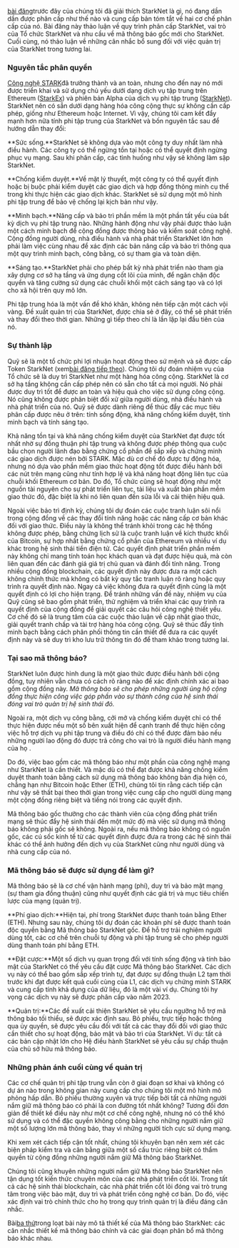 [bài đăng](https://medium.com/@starkware/part-1-starknet-sovereignty-a-decentralization-proposal-bca3e98a01ef)trước đây của chúng tôi đã giải thích StarkNet là gì, nó đang dần dần được phân cấp như thế nào và cung cấp bản tóm tắt về hai cơ chế phân cấp của nó. Bài đăng này thảo luận về quy trình phân cấp StarkNet, vai trò của Tổ chức StarkNet và nhu cầu về mã thông báo gốc mới cho StarkNet. Cuối cùng, nó thảo luận về những cân nhắc bổ sung đối với việc quản trị của StarkNet trong tương lai.

### Nguyên tắc phân quyền

[Công nghệ STARK](https://eprint.iacr.org/2018/046.pdf)đã trưởng thành và an toàn, nhưng cho đến nay nó mới được triển khai và sử dụng chủ yếu dưới dạng dịch vụ tập trung trên Ethereum ([StarkEx](https://starkware.co/starkex/)) và phiên bản Alpha của dịch vụ phi tập trung ([StarkNet](https://starkware.co/starknet/)). StarkNet nên có sẵn dưới dạng hàng hóa công cộng thực sự không cần cấp phép, giống như Ethereum hoặc Internet. Vì vậy, chúng tôi cam kết đẩy mạnh hơn nữa tính phi tập trung của StarkNet và bốn nguyên tắc sau để hướng dẫn thay đổi:

**Sức sống.**StarkNet sẽ không dựa vào một công ty duy nhất làm nhà điều hành. Các công ty có thể ngừng tồn tại hoặc có thể quyết định ngừng phục vụ mạng. Sau khi phân cấp, các tình huống như vậy sẽ không làm sập StarkNet.

**Chống kiểm duyệt.**Về mặt lý thuyết, một công ty có thể quyết định hoặc bị buộc phải kiểm duyệt các giao dịch và hợp đồng thông minh cụ thể trong khi thực hiện các giao dịch khác. StarkNet sẽ sử dụng một mô hình phi tập trung để bảo vệ chống lại kịch bản như vậy.

**Minh bạch.**Nâng cấp và bảo trì phần mềm là một phần tất yếu của bất kỳ dịch vụ phi tập trung nào. Những hành động như vậy phải được thảo luận một cách minh bạch để cộng đồng được thông báo và kiểm soát công nghệ. Cộng đồng người dùng, nhà điều hành và nhà phát triển StarkNet lớn hơn phải làm việc cùng nhau để xác định các bản nâng cấp và bảo trì thông qua một quy trình minh bạch, công bằng, có sự tham gia và toàn diện.

**Sáng tạo.**StarkNet phải cho phép bất kỳ nhà phát triển nào tham gia xây dựng cơ sở hạ tầng và ứng dụng cốt lõi của mình, để ngăn chặn độc quyền và tăng cường sử dụng các chuỗi khối một cách sáng tạo và có lợi cho xã hội trên quy mô lớn.

Phi tập trung hóa là một vấn đề khó khăn, không nên tiếp cận một cách vội vàng. Đề xuất quản trị của StarkNet, được chia sẻ ở đây, có thể sẽ phát triển và thay đổi theo thời gian. Những gì tiếp theo chỉ là lần lặp lại đầu tiên của nó.

### Sự thành lập

Quỹ sẽ là một tổ chức phi lợi nhuận hoạt động theo sứ mệnh và sẽ được cấp Token StarkNet (xem[bài đăng tiếp theo](https://medium.com/@starkware/part-3-starknet-token-design-5cc17af066c6)). Chúng tôi dự đoán nhiệm vụ của Tổ chức sẽ là duy trì StarkNet như một hàng hóa công cộng. StarkNet là cơ sở hạ tầng không cần cấp phép nên có sẵn cho tất cả mọi người. Nó phải được duy trì tốt để được an toàn và hiệu quả cho việc sử dụng công cộng. Nó cũng không được phân biệt đối xử giữa người dùng, nhà điều hành và nhà phát triển của nó. Quỹ sẽ được dành riêng để thúc đẩy các mục tiêu phân cấp được nêu ở trên: tính sống động, khả năng chống kiểm duyệt, tính minh bạch và tính sáng tạo.

Khả năng tồn tại và khả năng chống kiểm duyệt của StarkNet đạt được tốt nhất nhờ sự đồng thuận phi tập trung và không được phép thông qua cuộc bầu chọn người lãnh đạo bằng chứng cổ phần để sắp xếp và chứng minh các giao dịch được nén bởi STARK. Mặc dù cơ chế đó được tự động hóa, nhưng nó dựa vào phần mềm giao thức hoạt động tốt được điều hành bởi các nút trên mạng cũng như tính hợp lệ và khả năng hoạt động liên tục của chuỗi khối Ethereum cơ bản. Do đó, Tổ chức cũng sẽ hoạt động như một nguồn tài nguyên cho sự phát triển liên tục, tài liệu và xuất bản phần mềm giao thức đó, đặc biệt là khi nó liên quan đến sửa lỗi và cải thiện hiệu quả.

Ngoài việc bảo trì định kỳ, chúng tôi dự đoán các cuộc tranh luận sôi nổi trong cộng đồng về các thay đổi tính năng hoặc các nâng cấp cơ bản khác đối với giao thức. Điều này là không thể tránh khỏi trong các hệ thống không được phép, bằng chứng lịch sử là cuộc tranh luận về kích thước khối của Bitcoin, sự hợp nhất bằng chứng cổ phần của Ethereum và nhiều ví dụ khác trong hệ sinh thái tiền điện tử. Các quyết định phát triển phần mềm này không chỉ mang tính toán học khách quan và đạt được hiệu quả, mà còn liên quan đến các đánh giá giá trị chủ quan và đánh đổi tính năng. Trong nhiều cộng đồng blockchain, các quyết định này được đưa ra một cách không chính thức mà không có bất kỳ quy tắc tranh luận rõ ràng hoặc quy trình ra quyết định nào. Ngay cả việc không đưa ra quyết định cũng là một quyết định có lợi cho hiện trạng. Để tránh những vấn đề này, nhiệm vụ của Quỹ cũng sẽ bao gồm phát triển, thử nghiệm và triển khai các quy trình ra quyết định của cộng đồng để giải quyết các câu hỏi công nghệ thiết yếu. Cơ chế đó sẽ là trung tâm của các cuộc thảo luận về cập nhật giao thức, giải quyết tranh chấp và tài trợ hàng hóa công cộng. Quỹ sẽ thúc đẩy tính minh bạch bằng cách phân phối thông tin cần thiết để đưa ra các quyết định này và sẽ duy trì kho lưu trữ thông tin đó để tham khảo trong tương lai.

### Tại sao mã thông báo?

StarkNet luôn được hình dung là một giao thức được điều hành bởi cộng đồng, tuy nhiên vẫn chưa có cách rõ ràng nào để xác định chính xác ai bao gồm cộng đồng này. *Mã thông báo sẽ cho phép những người ủng hộ cộng đồng thực hiện công việc góp phần vào sự thành công của hệ sinh thái đóng vai trò quản trị hệ sinh thái đó.*

Ngoài ra, một dịch vụ công bằng, cởi mở và chống kiểm duyệt chỉ có thể thực hiện được nếu một số bên xuất hiện để cạnh tranh để thực hiện công việc hỗ trợ dịch vụ phi tập trung và điều đó chỉ có thể được đảm bảo nếu những người lao động đó được trả công cho vai trò là người điều hành mạng của họ .

Do đó, việc bao gồm các mã thông báo như một phần của công nghệ mạng như StarkNet là cần thiết. Và mặc dù có thể đạt được khả năng chống kiểm duyệt thanh toán bằng cách sử dụng mã thông báo không bản địa hiện có, chẳng hạn như Bitcoin hoặc Ether (ETH), chúng tôi tin rằng cách tiếp cận như vậy sẽ thất bại theo thời gian trong việc cung cấp cho người dùng mạng một cộng đồng riêng biệt và tiếng nói trong các quyết định.

Mã thông báo gốc thưởng cho các thành viên của cộng đồng phát triển mạng sẽ thúc đẩy hệ sinh thái đến một mức độ mà việc sử dụng mã thông báo không phải gốc sẽ không. Ngoài ra, nếu mã thông báo không có nguồn gốc, các cú sốc kinh tế từ các quyết định được đưa ra trong các hệ sinh thái khác có thể ảnh hưởng đến dịch vụ của StarkNet cũng như người dùng và nhà cung cấp của nó.

### Mã thông báo sẽ được sử dụng để làm gì?

Mã thông báo sẽ là cơ chế vận hành mạng (phí), duy trì và bảo mật mạng (sự tham gia đồng thuận) cũng như quyết định các giá trị và mục tiêu chiến lược của mạng (quản trị).

**Phí giao dịch:**Hiện tại, phí trong StarkNet được thanh toán bằng Ether (ETH). Nhưng sau này, chúng tôi dự đoán các khoản phí sẽ được thanh toán độc quyền bằng Mã thông báo StarkNet gốc. Để hỗ trợ trải nghiệm người dùng tốt, các cơ chế trên chuỗi tự động và phi tập trung sẽ cho phép người dùng thanh toán phí bằng ETH.

**Đặt cược:**Một số dịch vụ quan trọng đối với tính sống động và tính bảo mật của StarkNet có thể yêu cầu đặt cược Mã thông báo StarkNet. Các dịch vụ này có thể bao gồm sắp xếp trình tự, đạt được sự đồng thuận L2 tạm thời trước khi đạt được kết quả cuối cùng của L1, các dịch vụ chứng minh STARK và cung cấp tính khả dụng của dữ liệu, đó là một vài ví dụ. Chúng tôi hy vọng các dịch vụ này sẽ được phân cấp vào năm 2023.

**Quản trị:**Các đề xuất cải thiện StarkNet sẽ yêu cầu ngưỡng hỗ trợ mã thông báo tối thiểu, sẽ được xác định sau. Bỏ phiếu, trực tiếp hoặc thông qua ủy quyền, sẽ được yêu cầu đối với tất cả các thay đổi đối với giao thức cần thiết cho sự hoạt động, bảo mật và bảo trì của StarkNet. Ví dụ: tất cả các bản cập nhật lớn cho Hệ điều hành StarkNet sẽ yêu cầu sự chấp thuận của chủ sở hữu mã thông báo.

### Những phản ánh cuối cùng về quản trị

Các cơ chế quản trị phi tập trung vẫn còn ở giai đoạn sơ khai và không có dự án nào trong không gian này cung cấp cho chúng tôi một mô hình mô phỏng hấp dẫn. Bỏ phiếu thường xuyên và trực tiếp bởi tất cả những người nắm giữ mã thông báo có phải là con đường tốt nhất không? Tương đối đơn giản để thiết kế điều này như một cơ chế công nghệ, nhưng nó có thể khó sử dụng và có thể đặc quyền không công bằng cho những người nắm giữ một số lượng lớn mã thông báo, thay vì những người tích cực sử dụng mạng.

Khi xem xét cách tiếp cận tốt nhất, chúng tôi khuyên bạn nên xem xét các biện pháp kiểm tra và cân bằng giữa một số cấu trúc riêng biệt có thẩm quyền từ cộng đồng những người nắm giữ Mã thông báo StarkNet.

Chúng tôi cũng khuyên những người nắm giữ Mã thông báo StarkNet nên tận dụng tốt kiến thức chuyên môn của các nhà phát triển cốt lõi. Trong tất cả các hệ sinh thái blockchain, các nhà phát triển cốt lõi đóng vai trò trung tâm trong việc bảo mật, duy trì và phát triển công nghệ cơ bản. Do đó, việc xác định vai trò chính thức cho họ trong quy trình quản trị là điều đáng cân nhắc.

Bài[ba thứ](https://medium.com/@starkware/part-3-starknet-token-design-5cc17af066c6)trong loạt bài này mô tả thiết kế của Mã thông báo StarkNet: các cân nhắc thiết kế mã thông báo chính và các giai đoạn phân bổ mã thông báo khác nhau.